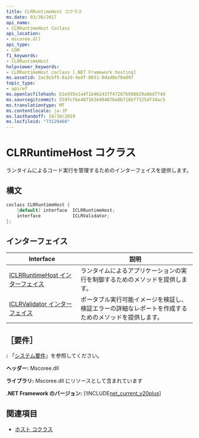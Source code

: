 ```yaml
---
title: CLRRuntimeHost コクラス
ms.date: 03/30/2017
api_name:
- CLRRuntimeHost Coclass
api_location:
- mscoree.dll
api_type:
- COM
f1_keywords:
- CLRRuntimeHost
helpviewer_keywords:
- CLRRuntimeHost coclass [.NET Framework hosting]
ms.assetid: 2ac9cbf5-8a2d-4e4f-8831-0dad8ef0a897
topic_type:
- apiref
ms.openlocfilehash: b1e595e1a4f1b462437f47207b998829a8bd774d
ms.sourcegitcommit: 559fcfbe4871636494870a8b716bf7325df34ac5
ms.translationtype: MT
ms.contentlocale: ja-JP
ms.lasthandoff: 10/30/2019
ms.locfileid: "73129460"
---
```

# <a name="clrruntimehost-coclass"></a>CLRRuntimeHost コクラス
ランタイムによるコード実行を管理するためのインターフェイスを提供します。  
  
## <a name="syntax"></a>構文  
  
```cpp  
coclass CLRRuntimeHost {  
    [default] interface  ICLRRuntimeHost;  
    interface            ICLRValidator;  
};  
```  
  
## <a name="interfaces"></a>インターフェイス  
  
|Interface|説明|  
|---------------|-----------------|  
|[ICLRRuntimeHost インターフェイス](../../../../docs/framework/unmanaged-api/hosting/iclrruntimehost-interface.md)|ランタイムによるアプリケーションの実行を制御するためのメソッドを提供します。|  
|[ICLRValidator インターフェイス](../../../../docs/framework/unmanaged-api/hosting/iclrvalidator-interface.md)|ポータブル実行可能イメージを検証し、検証エラーの詳細なレポートを作成するためのメソッドを提供します。|  
  
## <a name="requirements"></a>［要件］  
 **:** 「[システム要件](../../../../docs/framework/get-started/system-requirements.md)」を参照してください。  
  
 **ヘッダー:** Mscoree.dll  
  
 **ライブラリ:** Mscoree.dll にリソースとして含まれています  
  
 **.NET Framework のバージョン:** [!INCLUDE[net_current_v20plus](../../../../includes/net-current-v20plus-md.md)]  
  
## <a name="see-also"></a>関連項目

- [ホスト コクラス](../../../../docs/framework/unmanaged-api/hosting/hosting-coclasses.md)
